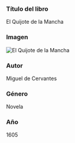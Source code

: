 ### Título del libro
El Quijote de la Mancha

### Imagen
![El Quijote de la Mancha](https://m.media-amazon.com/images/I/91CIwR3QU1L._SY522_.jpg)

### Autor
Miguel de Cervantes

### Género
Novela

### Año
1605
